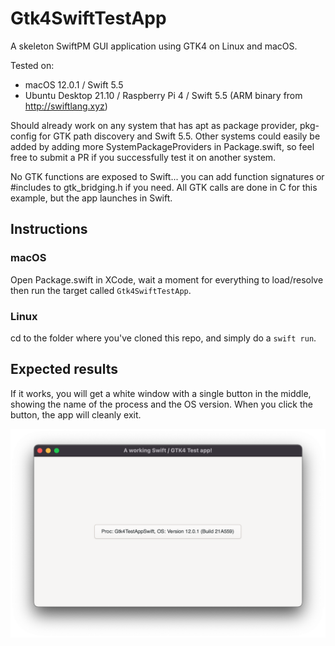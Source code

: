 # Gtk4SwiftTestApp
A skeleton SwiftPM GUI application using GTK4 on Linux and macOS.

Tested on:

* macOS 12.0.1 / Swift 5.5
* Ubuntu Desktop 21.10 / Raspberry Pi 4 / Swift 5.5 (ARM binary from http://swiftlang.xyz)

Should already work on any system that has apt as package provider, pkg-config for GTK path discovery and Swift 5.5. Other systems could easily be added by adding more SystemPackageProviders in Package.swift, so feel free to submit a PR if you successfully test it on another system.

No GTK functions are exposed to Swift... you can add function signatures or #includes to gtk_bridging.h if you need. All GTK calls are done in C for this example, but the app launches in Swift.

## Instructions

### macOS

Open Package.swift in XCode, wait a moment for everything to load/resolve then run the target called `Gtk4SwiftTestApp`.

### Linux

cd to the folder where you've cloned this repo, and simply do a `swift run`.

## Expected results

If it works, you will get a white window with a single button in the middle, showing the name of the process and the OS version. When you click the button, the app will cleanly exit.

![](Screenshot.png)